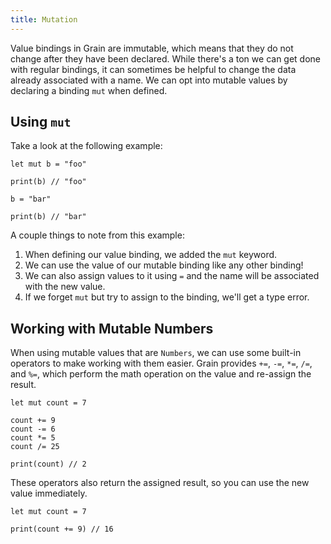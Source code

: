 ```yaml
---
title: Mutation
---
```


Value bindings in Grain are immutable, which means that they do not change after they have been declared. While there's a ton we can get done with regular bindings, it can sometimes be helpful to change the data already associated with a name. We can opt into mutable values by declaring a binding `mut` when defined.

## Using `mut`

Take a look at the following example:

```grain
let mut b = "foo"

print(b) // "foo"

b = "bar"

print(b) // "bar"
```

A couple things to note from this example:

1. When defining our value binding, we added the `mut` keyword.
1. We can use the value of our mutable binding like any other binding!
1. We can also assign values to it using `=` and the name will be associated with the new value.
1. If we forget `mut` but try to assign to the binding, we'll get a type error.

## Working with Mutable Numbers

When using mutable values that are `Numbers`, we can use some built-in operators to make working with them easier. Grain provides `+=`, `-=`, `*=`, `/=`, and `%=`, which perform the math operation on the value and re-assign the result.

```grain
let mut count = 7

count += 9
count -= 6
count *= 5
count /= 25

print(count) // 2
```

These operators also return the assigned result, so you can use the new value immediately.

```grain
let mut count = 7

print(count += 9) // 16
```
